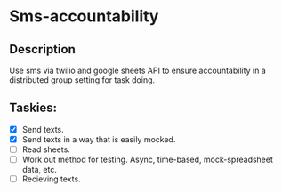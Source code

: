 Sms-accountability
======

Description
---
Use sms via twilio and google sheets API to ensure accountability in a distributed group setting for task doing.

Taskies:
---
 - [x] Send texts.
 - [x] Send texts in a way that is easily mocked.
 - [ ] Read sheets.
 - [ ] Work out method for testing. Async, time-based, mock-spreadsheet data, etc.
 - [ ] Recieving texts.
